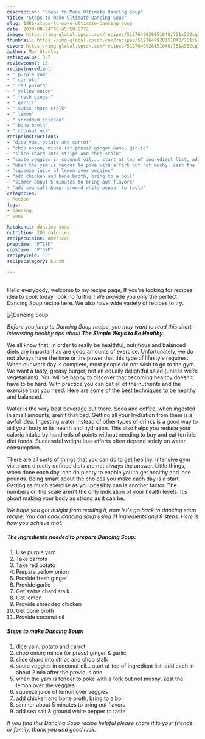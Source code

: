 ```yaml
---
description: "Steps to Make Ultimate Dancing Soup"
title: "Steps to Make Ultimate Dancing Soup"
slug: 1886-steps-to-make-ultimate-dancing-soup
date: 2020-08-24T06:45:50.977Z
image: https://img-global.cpcdn.com/recipes/5127649928151040/751x532cq70/dancing-soup-recipe-main-photo.jpg
thumbnail: https://img-global.cpcdn.com/recipes/5127649928151040/751x532cq70/dancing-soup-recipe-main-photo.jpg
cover: https://img-global.cpcdn.com/recipes/5127649928151040/751x532cq70/dancing-soup-recipe-main-photo.jpg
author: Max Stanley
ratingvalue: 3.2
reviewcount: 15
recipeingredient:
- " purple yam"
- " carrots"
- " red potato"
- " yellow onion"
- " fresh ginger"
- " garlic"
- " swiss chard stalk"
- " lemon"
- " shredded chicken"
- " bone broth"
- " coconut oil"
recipeinstructions:
- "dice yam, potato and carrot"
- "chop onion; mince (or press) ginger &amp; garlic"
- "slice chard into strips and chop stalk"
- "saute veggies in coconut oil... start at top of ingredient list, add each in about 2 min after the previous one"
- "when the yam is tender to poke with a fork but not mushy, zest the lemon over the veggies"
- "squeeze juice of lemon over veggies"
- "add chicken and bone broth, bring to a boil"
- "simmer about 5 minutes to bring out flavors"
- "add sea salt &amp; ground white pepper to taste"
categories:
- Recipe
tags:
- dancing
- soup

katakunci: dancing soup 
nutrition: 203 calories
recipecuisine: American
preptime: "PT18M"
cooktime: "PT57M"
recipeyield: "3"
recipecategory: Lunch

---
```

<br>
Hello everybody, welcome to my recipe page, If you're looking for recipes idea to cook today, look no further! We provide you only the perfect Dancing Soup recipe here. We also have wide variety of recipes to try.
<br>


![Dancing Soup](https://img-global.cpcdn.com/recipes/5127649928151040/751x532cq70/dancing-soup-recipe-main-photo.jpg)

<i>Before you jump to Dancing Soup recipe, you may want to read this short interesting healthy tips about <strong>The Simple Ways to Be Healthy</strong>.</i>

We all know that, in order to really be healthful, nutritious and balanced diets are important as are good amounts of exercise. Unfortunately, we do not always have the time or the power that this type of lifestyle requires. When our work day is complete, most people do not wish to go to the gym. We want a tasty, greasy burger, not an equally delightful salad (unless we’re vegetarians). You will be happy to discover that becoming healthy doesn't have to be hard. With practice you can get all of the nutrients and the exercise that you need. Here are some of the best techniques to be healthy and balanced.

Water is the very best beverage out there. Soda and coffee, when ingested in small amounts, aren't that bad. Getting all your hydration from them is a awful idea. Ingesting water instead of other types of drinks is a good way to aid your body in its health and hydration. This also helps you reduce your caloric intake by hundreds of points without needing to buy and eat terrible diet foods. Successful weight loss efforts often depend solely on water consumption.

There are all sorts of things that you can do to get healthy. Intensive gym visits and directly defined diets are not always the answer. Little things, when done each day, can do plenty to enable you to get healthy and lose pounds. Being smart about the choices you make each day is a start. Getting as much exercise as you possibly can is another factor. The numbers on the scale aren't the only indication of your health levels. It’s about making your body as strong as it can be. 


<i>We hope you got insight from reading it, now let's go back to dancing soup recipe. You can cook dancing soup using <strong>11</strong> ingredients and <strong>9</strong> steps. Here is how you achieve that.
</i>

##### The ingredients needed to prepare Dancing Soup:

1. Use  purple yam
1. Take  carrots
1. Take  red potato
1. Prepare  yellow onion
1. Provide  fresh ginger
1. Provide  garlic
1. Get  swiss chard stalk
1. Get  lemon
1. Provide  shredded chicken
1. Get  bone broth
1. Provide  coconut oil


##### Steps to make Dancing Soup:

1. dice yam, potato and carrot
1. chop onion; mince (or press) ginger &amp; garlic
1. slice chard into strips and chop stalk
1. saute veggies in coconut oil... start at top of ingredient list, add each in about 2 min after the previous one
1. when the yam is tender to poke with a fork but not mushy, zest the lemon over the veggies
1. squeeze juice of lemon over veggies
1. add chicken and bone broth, bring to a boil
1. simmer about 5 minutes to bring out flavors
1. add sea salt &amp; ground white pepper to taste


<i>If you find this Dancing Soup recipe helpful please share it to your friends or family, thank you and good luck.</i>
